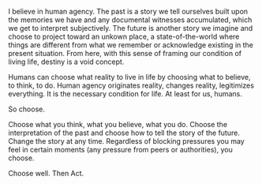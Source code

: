 I believe in human agency.
The past is a story we tell ourselves built upon the memories we have and any documental witnesses accumulated, which we get to interpret subjectively.
The future is another story we imagine and choose to project toward an unkown place, a state-of-the-world where things are different from what we remember or acknowledge existing in the present situation.
From here, with this sense of framing our condition of living life, destiny is a void concept.

Humans can choose what reality to live in life by choosing what to believe, to think, to do.
Human agency originates reality, changes reality, legitimizes everything. It is the necessary condition for life.
At least for us, humans.

So choose.

Choose what you think, what you believe, what you do.
Choose the interpretation of the past and choose how to tell the story of the future.
Change the story at any time. Regardless of blocking pressures you may feel in certain moments (any pressure from peers or authorities), you choose.

Choose well. Then Act.
